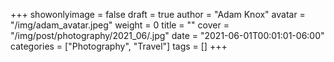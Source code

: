 +++
showonlyimage = false
draft = true
author = "Adam Knox"
avatar = "/img/adam_avatar.jpeg"
weight = 0
title = ""
cover = "/img/post/photography/2021_06/.jpg"
date = "2021-06-01T00:01:01-06:00"
categories = ["Photography", "Travel"]
tags = []
+++
<!--more-->

